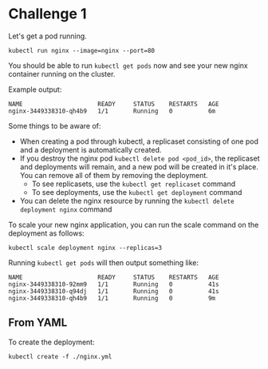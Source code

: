 # Challenge 1

Let's get a pod running.

`kubectl run nginx --image=nginx --port=80`

You should be able to run `kubectl get pods` now and see your new nginx container running on the cluster.

Example output:
```
NAME                     READY     STATUS    RESTARTS   AGE
nginx-3449338310-qh4b9   1/1       Running   0          6m
```

Some things to be aware of:
* When creating a pod through kubectl, a replicaset consisting of one pod and a deployment is automatically created.
* If you destroy the nginx pod `kubectl delete pod <pod_id>`, the replicaset and deployments will remain, and a new pod will be created in it's place. You can remove all of them by removing the deployment.
  * To see replicasets, use the `kubectl get replicaset` command
  * To see deployments, use the `kubectl get deployment` command
* You can delete the nginx resource by running the `kubectl delete deployment nginx` command

To scale your new nginx application, you can run the scale command on the deployment as follows:

`kubectl scale deployment nginx --replicas=3`

Running `kubectl get pods` will then output something like:
```
NAME                     READY     STATUS    RESTARTS   AGE
nginx-3449338310-92mm9   1/1       Running   0          41s
nginx-3449338310-q94dj   1/1       Running   0          41s
nginx-3449338310-qh4b9   1/1       Running   0          9m
```

## From YAML

To create the deployment:

`kubectl create -f ./nginx.yml`
